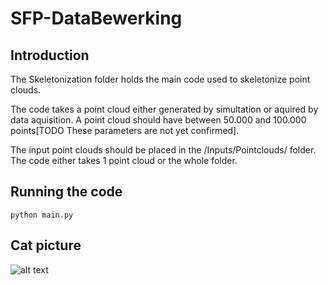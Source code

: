# SFP-DataBewerking

## Introduction
The Skeletonization folder holds the main code used to skeletonize point clouds.

The code takes a point cloud either generated by simultation or aquired by data aquisition. 
A point cloud should have between 50.000 and 100.000 points[TODO These parameters are not yet confirmed].

The input point clouds should be placed in the /Inputs/Pointclouds/ folder.
The code either takes 1 point cloud or the whole folder.

## Running the code
`python main.py`

## Cat picture
![alt text](https://www.scottishspca.org/sites/default/files/styles/full_content/public/2019-09/Buying%20a%20cat%201000x600.jpeg?itok=nvUseKh2)
